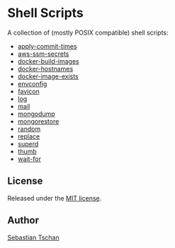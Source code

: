 # Shell Scripts
A collection of (mostly POSIX compatible) shell scripts:

* [apply-commit-times](bin/apply-commit-times.sh)
* [aws-ssm-secrets](bin/aws-ssm-secrets.sh)
* [docker-build-images](bin/docker-build-images.sh)
* [docker-hostnames](bin/docker-hostnames.sh)
* [docker-image-exists](bin/docker-image-exists.sh)
* [envconfig](bin/envconfig.sh)
* [favicon](bin/favicon.sh)
* [log](bin/log.sh)
* [mail](bin/mail.sh)
* [mongodump](bin/mongodump.sh)
* [mongorestore](bin/mongorestore.sh)
* [random](bin/random.sh)
* [replace](bin/replace.sh)
* [superd](bin/superd.sh)
* [thumb](bin/thumb.sh)
* [wait-for](bin/wait-for.sh)

## License
Released under the [MIT license](https://opensource.org/licenses/MIT).

## Author
[Sebastian Tschan](https://blueimp.net/)
